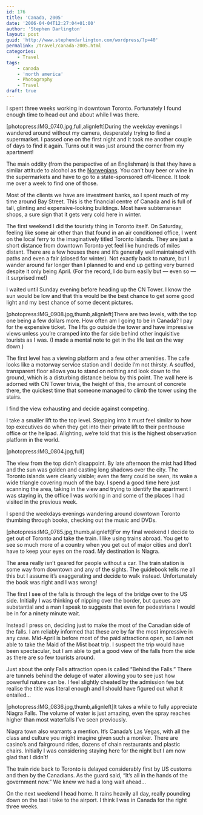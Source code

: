 ```yaml
---
id: 176
title: 'Canada, 2005'
date: '2006-04-04T12:27:04+01:00'
author: 'Stephen Darlington'
layout: post
guid: 'http://www.stephendarlington.com/wordpress/?p=40'
permalink: /travel/canada-2005.html
categories:
    - Travel
tags:
    - canada
    - 'north america'
    - Photography
    - Travel
draft: true
---
```


I spent three weeks working in downtown Toronto. Fortunately I found enough time to head out and about while I was there.

\[photopress:IMG\_0740.jpg,full,alignleft\]During the weekday evenings I wandered around without my camera, desperately trying to find a supermarket. I passed one on the first night and it took me another couple of days to find it again. Turns out it was just around the corner from my apartment!

The main oddity (from the perspective of an Englishman) is that they have a similar attitude to alcohol as the [Norwegians](http://www.zx81.org.uk/travel/norway.html). You can’t buy beer or wine in the supermarkets and have to go to a state-sponsored off-licence. It took me over a week to find one of those.

Most of the clients we have are investment banks, so I spent much of my time around Bay Street. This is the financial centre of Canada and is full of tall, glinting and expensive-looking buildings. Most have subterranean shops, a sure sign that it gets very cold here in winter.

The first weekend I did the touristy thing in Toronto itself. On Saturday, feeling like some air other than that found in an air conditioned office, I went on the local ferry to the imaginatively titled Toronto Islands. They are just a short distance from downtown Toronto yet feel like hundreds of miles distant. There are a few houses there and it’s generally well maintained with paths and even a fair (closed for winter). Not exactly back to nature, but I wander around far longer than I planned to and end up getting very burned despite it only being April. (For the record, I do burn easily but — even so — it surprised me!)

I waited until Sunday evening before heading up the CN Tower. I know the sun would be low and that this would be the best chance to get some good light and my best chance of some decent pictures.

\[photopress:IMG\_0908.jpg,thumb,alignleft\]There are two levels, with the top one being a few dollars more. How often am I going to be in Canada? I pay for the expensive ticket. The lifts go outside the tower and have impressive views unless you’re cramped into the far side behind other inquisitive tourists as I was. (I made a mental note to get in the life last on the way down.)

The first level has a viewing platform and a few other amenities. The cafe looks like a motorway service station and I decide I’m not thirsty. A scuffed, transparent floor allows you to stand on nothing and look down to the ground, which is a disturbing distance below by this point. The wall here is adorned with CN Tower trivia, the height of this, the amount of concrete there, the quickest time that someone managed to climb the tower using the stairs.

I find the view exhausting and decide against competing.

I take a smaller lift to the top level. Stepping into it must feel similar to how top executives do when they get into their private lift to their penthouse office or the helipad. Alighting, we’re told that this is the highest observation platform in the world.

\[photopress:IMG\_0804.jpg,full\]

The view from the top didn’t disappoint. By late afternoon the mist had lifted and the sun was golden and casting long shadows over the city. The Toronto islands were clearly visible; even the ferry could be seen, its wake a wide triangle covering much of the bay. I spend a good time here just scanning the area, taking in the view and trying to identify the apartment I was staying in, the office I was working in and some of the places I had visited in the previous week.

I spend the weekdays evenings wandering around downtown Toronto thumbing through books, checking out the music and DVDs.

\[photopress:IMG\_0785.jpg,thumb,alignleft\]For my final weekend I decide to get out of Toronto and take the train. I like using trains abroad. You get to see so much more of a country when you get out of major cities and don’t have to keep your eyes on the road. My destination is Niagra.

The area really isn’t geared for people without a car. The train station is some way from downtown and any of the sights. The guidebook tells me all this but I assume it’s exaggerating and decide to walk instead. Unfortunately the book was right and I was wrong!

The first I see of the falls is through the legs of the bridge over to the US side. Initially I was thinking of nipping over the border, but queues are substantial and a man I speak to suggests that even for pedestrians I would be in for a ninety minute wait.

Instead I press on, deciding just to make the most of the Canadian side of the falls. I am reliably informed that these are by far the most impressive in any case. Mid-April is before most of the paid attractions open, so I am not able to take the Maid of the Mist boat trip. I suspect the trip would have been spectacular, but I am able to get a good view of the falls from the side as there are so few tourists around.

Just about the only Falls attraction open is called “Behind the Falls.” There are tunnels behind the deluge of water allowing you to see just how powerful nature can be. I feel slightly cheated by the admission fee but realise the title was literal enough and I should have figured out what it entailed…

\[photopress:IMG\_0836.jpg,thumb,alignleft\]It takes a while to fully appreciate Niagra Falls. The volume of water is just amazing, even the spray reaches higher than most waterfalls I’ve seen previously.

Niagra town also warrants a mention. It’s Canada’s Las Vegas, with all the class and culture you might imagine given such a moniker. There are casino’s and fairground rides, dozens of chain restaurants and plastic chairs. Initially I was considering staying here for the night but I am now glad that I didn’t!

The train ride back to Toronto is delayed considerably first by US customs and then by the Canadians. As the guard said, “It’s all in the hands of the government now.” We knew we had a long wait ahead…

On the next weekend I head home. It rains heavily all day, really pounding down on the taxi I take to the airport. I think I was in Canada for the right three weeks.